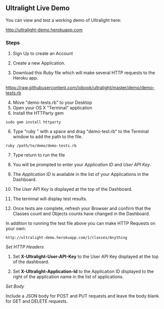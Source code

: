 Ultralight Live Demo
----------------

You can view and test a working demo of Ultralight here:

<http://ultralight-demo.herokuapp.com>

### Steps

1.  Sign Up to create an Account

2.  Create a new Application.

3.  Download this Ruby file which will make several HTTP requests to the Heroku
    app.

<https://raw.githubusercontent.com/iobook/ultralight/master/demo/demo-tests.rb>

4. Move "demo-tests.rb" to your Desktop
5. Open your OS X "Terminal" application
6. Install the HTTParty gem

`sudo gem install httparty`

6. Type "ruby " with a space and drag "demo-test.rb" to the Terminal window to add the path to the file.
 
`ruby /path/to/demo/demo-tests.rb`

7. Type return to run the file

8.  You will be prompted to enter your *Application ID* and *User API Key*.

9.  The *Application ID* is available in the list of your Applications in the Dashboard.

10.  The *User API Key* is displayed at the top of the Dashboard.
11.  The terminal will display test results.
11.  Once tests are complete, refresh your Browser and confirm that the Classes
    count and Objects counts have changed in the Dashboard.


In addition to running the test file above you can make HTTP Requests on your
own:

`http://ultralight-demo.herokuapp.com/1/classes/Anything`

*Set HTTP Headers*

1.  Set **X-Ultralight-User-API-Key** to the User API Key displayed at the top
    of the dashboard.

2.  Set **X-Ultralight-Application-Id** to the Application ID displayed to the
    right of the application name in the list of applications.

*Set Body*

Include a JSON body for POST and PUT requests and leave the body blank for GET
and DELETE requests.
